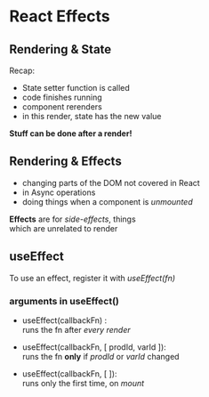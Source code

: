 # React Effects

## Rendering & State

Recap:
- State setter function is called
- code finishes running
- component rerenders
- in this render, state has the new value

**Stuff can be done after a render!**

## Rendering & Effects

- changing parts of the DOM not covered in React
- in Async operations
- doing things when a component is _unmounted_ 

**Effects** are for _side-effects_, things   
which are unrelated to render

## useEffect
To use an effect, register it with _useEffect(fn)_

### arguments in useEffect()
- useEffect(callbackFn) :  
runs the fn after _every render_

- useEffect(callbackFn, [ prodId, varId ]):   
runs the fn **only** if _prodId_ or _varId_ changed

- useEffect(callbackFn, [ ]):   
runs only the first time, on _mount_